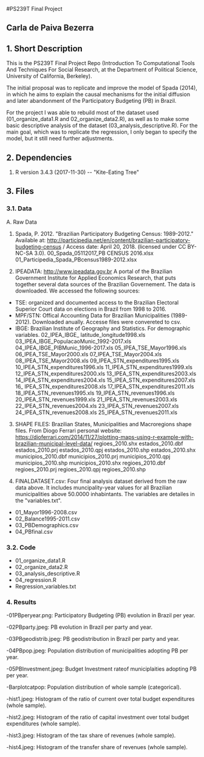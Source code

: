 #PS239T Final Project
## Carla de Paiva Bezerra


## 1. Short Description

This is the PS239T Final Project Repo (Introduction To Computational Tools And Techniques For Social Research, at the Department of Political Science, University of California, Berkeley).

The initial proposal was to replicate and improve the model of Spada (2014), in which he aims to explain the causal mechanisms for the initial diffusion and later abandonment of the Participatory Budgeting (PB) in Brazil. 

For the project I was able to rebuild most of the dataset used (01_organize_data1.R and 02_organize_data2.R), as well as to make some basic descriptive analysis of the dataset (03_analysis_descriptive.R). For the main goal, which was to replicate the regression, I only began to specify the model,
but it still need further adjustments.


## 2. Dependencies

1. R version 3.4.3 (2017-11-30) -- "Kite-Eating Tree"

## 3. Files

### 3.1. Data

A. Raw Data

1. Spada, P. 2012. "Brazilian Participatory Budgeting Census: 1989-2012." Available at: http://participedia.net/en/content/brazilian-participatory-budgeting-census / Access date: April 20, 2018. (licensed under CC BY-NC-SA 3.0).
00_Spada_05112017_PB CENSUS 2016.xlsx
01_Participedia_Spada_PBcensus1989-2012.xlsx

2. IPEADATA: 
http://www.ipeadata.gov.br
A portal of the Brazilian Government Institute for Applied Economics Research, that puts together several data sources of the Brazilian Governement. The data is downloaded. We accessed the following sources:
- TSE: organized and documented access to the Brazilian Electoral Superior Court data on elections in Brazil from 1998 to 2016.
- MPF/STN: Offical Accounting Data for Brazilian Municipalities (1989-2012). Downloaded anually. Accesse files were convereted to csv.
- IBGE: Brazilian Institute of Geography and Statistics. For demographic variables.
02_IPEA_IBGE_ latitude_longitude1998.xls
03_IPEA_IBGE_PopulacaoMunic_1992-2017.xls
04_IPEA_IBGE_PIBMunic_1996-2017.xls
05_IPEA_TSE_Mayor1996.xls
06_IPEA_TSE_Mayor2000.xls
07_IPEA_TSE_Mayor2004.xls
08_IPEA_TSE_Mayor2008.xls
09_IPEA_STN_expenditures1995.xls
10_IPEA_STN_expenditures1996.xls
11_IPEA_STN_expenditures1999.xls
12_IPEA_STN_expenditures2000.xls
13_IPEA_STN_expenditures2003.xls
14_IPEA_STN_expenditures2004.xls
15_IPEA_STN_expenditures2007.xls
16_ IPEA_STN_expenditures2008.xls
17_IPEA_STN_expenditures2011.xls
18_IPEA_STN_revenues1995.xls
19_IPEA_STN_revenues1996.xls
20_IPEA_STN_revenues1999.xls
21_IPEA_STN_revenues2003.xls
22_IPEA_STN_revenues2004.xls
23_IPEA_STN_revenues2007.xls
24_IPEA_STN_revenues2008.xls
25_IPEA_STN_revenues2011.xls


3. SHAPE FILES:
Brazilian States, Municipalities and Macroregions shape files. From Diogo Ferrari personal website: https://dioferrari.com/2014/11/27/plotting-maps-using-r-example-with-brazilian-municipal-level-data/
regioes_2010.shx
estados_2010.dbf
estados_2010.prj
estados_2010.qpj
estados_2010.shp
estados_2010.shx
municipios_2010.dbf
municipios_2010.prj
municipios_2010.qpj
municipios_2010.shp
municipios_2010.shx
regioes_2010.dbf
regioes_2010.prj
regioes_2010.qpj
regioes_2010.shp


4. FINALDATASET.csv: Four final analysis dataset derived from the raw data above. It includes muncipality-year values for all Brazilian municipalities above 50.0000 inhabintants. The variables are detailes in the "variables.txt".
- 01_Mayor1996-2008.csv
- 02_Balance1995-2011.csv
- 03_PBDemographics.csv
- 04_PBfinal.csv


### 3.2. Code

- 01_organize_data1.R
- 02_organize_data2.R
- 03_analysis_descriptive.R
- 04_regression.R
- Regression_variables.txt


### 4. Results

-01PBperyear.png: Participatory Budgeting (PB) evolution in Brazil per year.

-02PBparty.jpeg: PB evolution in Brazil per party and year.

-03PBgeodistrib.jpeg: PB geodistribution in Brazil per party and year.

-04PBpop.jpeg: Population distribution of municipalities adopting PB per year. 

-05PBInvestment.jpeg: Budget Investment rateof municiplaities adopting PB per year.

-Barplotcatpop: Population distribution of whole sample (categorical). 

-hist1.jpeg: Histogram of the ratio of current over total budget expenditures (whole sample).

-hist2.jpeg: Histogram of the ratio of capital investment over total budget expenditures (whole sample).

-hist3.jpeg: Histogram of the tax share of revenues (whole sample).

-hist4.jpeg: Histogram of the transfer share of revenues (whole sample).


###

